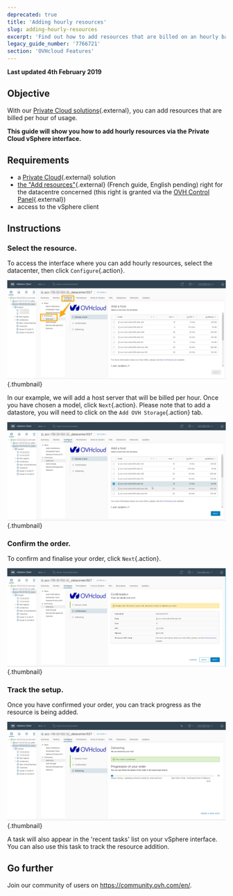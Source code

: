 ```yaml
---
deprecated: true
title: 'Adding hourly resources'
slug: adding-hourly-resources
excerpt: 'Find out how to add resources that are billed on an hourly basis'
legacy_guide_number: '7766721'
section: 'OVHcloud Features'
---
```


**Last updated 4th February 2019**

## Objective

With our [Private Cloud solutions](https://www.ovh.lt/private-cloud/){.external}, you can add resources that are billed per hour of usage.

**This guide will show you how to add hourly resources via the Private Cloud vSphere interface.**

## Requirements

- a [Private Cloud](https://www.ovh.lt/private-cloud/){.external} solution
- [the "Add resources"](https://docs.ovh.com/fr/private-cloud/changer-les-droits-d-un-utilisateur/){.external} (French guide, English pending) right for the datacentre concerned (this right is granted via the [OVH Control Panel](https://www.ovh.com/auth/?action=gotomanager){.external})
- access to the vSphere client


## Instructions

### Select the resource.

To access the interface where you can add hourly resources, select the datacenter, then click `Configure`{.action}.

![Add a host](images/addhost_01.png){.thumbnail}

In our example, we will add a host server that will be billed per hour. Once you have chosen a model, click `Next`{.action}. Please note that to add a datastore, you will need to click on the `Add OVH Storage`{.action} tab.

![Add a host](images/addhost_03.png){.thumbnail}


### Confirm the order.

To confirm and finalise your order, click `Next`{.action}.

![](images/addhost_04.png){.thumbnail}

### Track the setup.

Once you have confirmed your order, you can track progress as the resource is being added.

![](images/addhost_06.png){.thumbnail}

A task will also appear in the 'recent tasks' list on your vSphere interface. You can also use this task to track the resource addition.


## Go further

Join our community of users on <https://community.ovh.com/en/>.